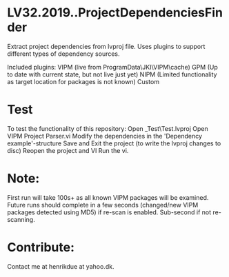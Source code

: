 # LV32.2019..ProjectDependenciesFinder
Extract project dependencies from lvproj file.
Uses plugins to support different types of dependency sources.

Included plugins:
VIPM (live from ProgramData\JKI\VIPM\cache)
GPM (Up to date with current state, but not live just yet)
NIPM (Limited functionality as target location for packages is not known)
Custom

# Test
To test the functionality of this repository:
Open \_Test\Test.lvproj
Open VIPM Project Parser.vi
Modify the dependencies in the 'Dependency example'-structure
Save and Exit the project (to write the lvproj changes to disc)
Reopen the project and VI
Run the vi.

# Note:
First run will take 100s+ as all known VIPM packages will be examined.
Future runs should complete in a few seconds (changed/new VIPM packages detected using MD5) if re-scan is enabled. Sub-second if not re-scanning.

# Contribute:
Contact me at henrikdue at yahoo.dk.